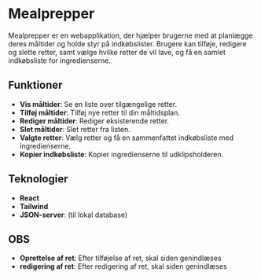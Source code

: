 # Mealprepper

Mealprepper er en webapplikation, der hjælper brugerne med at planlægge deres måltider og holde styr på indkøbslister. Brugere kan tilføje, redigere og slette retter, samt vælge hvilke retter de vil lave, og få en samlet indkøbsliste for ingredienserne.

## Funktioner

- **Vis måltider**: Se en liste over tilgængelige retter.
- **Tilføj måltider**: Tilføj nye retter til din måltidsplan.
- **Rediger måltider**: Rediger eksisterende retter.
- **Slet måltider**: Slet retter fra listen.
- **Valgte retter**: Vælg retter og få en sammenfattet indkøbsliste med ingredienserne.
- **Kopier indkøbsliste**: Kopier ingredienserne til udklipsholderen.

## Teknologier

- **React**
- **Tailwind**
- **JSON-server**: (til lokal database)

## OBS

- **Oprettelse af ret**: Efter tilføjelse af ret, skal siden genindlæses
- **redigering af ret**: Efter redigering af ret, skal siden genindlæses

